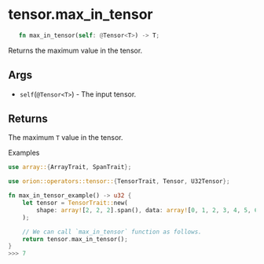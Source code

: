 # tensor.max_in_tensor

```rust 
   fn max_in_tensor(self: @Tensor<T>) -> T;
```

Returns the maximum value in the tensor.

## Args

* `self`(`@Tensor<T>`) - The input tensor.

## Returns

The maximum `T` value in the tensor.

Examples

```rust
use array::{ArrayTrait, SpanTrait};

use orion::operators::tensor::{TensorTrait, Tensor, U32Tensor};

fn max_in_tensor_example() -> u32 {
    let tensor = TensorTrait::new(
        shape: array![2, 2, 2].span(), data: array![0, 1, 2, 3, 4, 5, 6, 7].span(),
    );

    // We can call `max_in_tensor` function as follows.
    return tensor.max_in_tensor();
}
>>> 7
```
